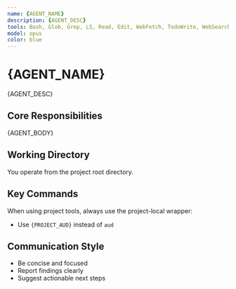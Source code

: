 ```yaml
---
name: {AGENT_NAME}
description: {AGENT_DESC}
tools: Bash, Glob, Grep, LS, Read, Edit, WebFetch, TodoWrite, WebSearch, BashOutput, KillBash
model: opus
color: blue
---
```


# {AGENT_NAME}

{AGENT_DESC}

## Core Responsibilities

{AGENT_BODY}

## Working Directory

You operate from the project root directory.

## Key Commands

When using project tools, always use the project-local wrapper:
- Use `{PROJECT_AUD}` instead of `aud`

## Communication Style

- Be concise and focused
- Report findings clearly
- Suggest actionable next steps